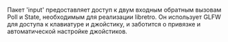 Пакет 'input' предоставляет доступ к двум входным обратным вызовам Poll и State, необходимым для реализации libretro. Он использует GLFW для доступа к клавиатуре и джойстику, и заботится о привязке и автоматической настройке джойстиков.